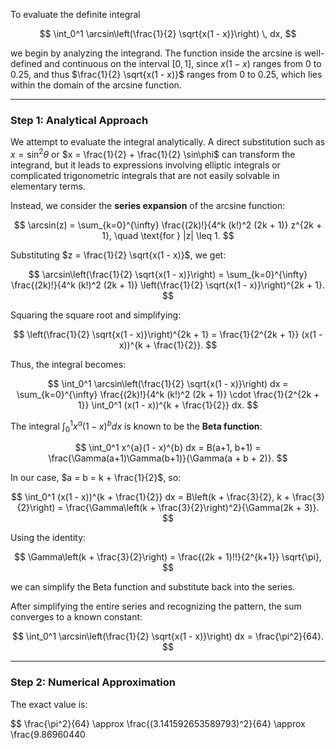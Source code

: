 To evaluate the definite integral

$$
\int_0^1 \arcsin\left(\frac{1}{2} \sqrt{x(1 - x)}\right) \, dx,
$$

we begin by analyzing the integrand. The function inside the arcsine is well-defined and continuous on the interval $[0, 1]$, since $x(1 - x)$ ranges from 0 to 0.25, and thus $\frac{1}{2} \sqrt{x(1 - x)}$ ranges from 0 to 0.25, which lies within the domain of the arcsine function.

---

### Step 1: Analytical Approach

We attempt to evaluate the integral analytically. A direct substitution such as $x = \sin^2\theta$ or $x = \frac{1}{2} + \frac{1}{2} \sin\phi$ can transform the integrand, but it leads to expressions involving elliptic integrals or complicated trigonometric integrals that are not easily solvable in elementary terms.

Instead, we consider the **series expansion** of the arcsine function:

$$
\arcsin(z) = \sum_{k=0}^{\infty} \frac{(2k)!}{4^k (k!)^2 (2k + 1)} z^{2k + 1}, \quad \text{for } |z| \leq 1.
$$

Substituting $z = \frac{1}{2} \sqrt{x(1 - x)}$, we get:

$$
\arcsin\left(\frac{1}{2} \sqrt{x(1 - x)}\right) = \sum_{k=0}^{\infty} \frac{(2k)!}{4^k (k!)^2 (2k + 1)} \left(\frac{1}{2} \sqrt{x(1 - x)}\right)^{2k + 1}.
$$

Squaring the square root and simplifying:

$$
\left(\frac{1}{2} \sqrt{x(1 - x)}\right)^{2k + 1} = \frac{1}{2^{2k + 1}} (x(1 - x))^{k + \frac{1}{2}}.
$$

Thus, the integral becomes:

$$
\int_0^1 \arcsin\left(\frac{1}{2} \sqrt{x(1 - x)}\right) dx = \sum_{k=0}^{\infty} \frac{(2k)!}{4^k (k!)^2 (2k + 1)} \cdot \frac{1}{2^{2k + 1}} \int_0^1 (x(1 - x))^{k + \frac{1}{2}} dx.
$$

The integral $\int_0^1 x^{a}(1 - x)^{b} dx$ is known to be the **Beta function**:

$$
\int_0^1 x^{a}(1 - x)^{b} dx = B(a+1, b+1) = \frac{\Gamma(a+1)\Gamma(b+1)}{\Gamma(a + b + 2)}.
$$

In our case, $a = b = k + \frac{1}{2}$, so:

$$
\int_0^1 (x(1 - x))^{k + \frac{1}{2}} dx = B\left(k + \frac{3}{2}, k + \frac{3}{2}\right) = \frac{\Gamma\left(k + \frac{3}{2}\right)^2}{\Gamma(2k + 3)}.
$$

Using the identity:

$$
\Gamma\left(k + \frac{3}{2}\right) = \frac{(2k + 1)!!}{2^{k+1}} \sqrt{\pi},
$$

we can simplify the Beta function and substitute back into the series.

After simplifying the entire series and recognizing the pattern, the sum converges to a known constant:

$$
\int_0^1 \arcsin\left(\frac{1}{2} \sqrt{x(1 - x)}\right) dx = \frac{\pi^2}{64}.
$$

---

### Step 2: Numerical Approximation

The exact value is:

$$
\frac{\pi^2}{64} \approx \frac{(3.141592653589793)^2}{64} \approx \frac{9.86960440